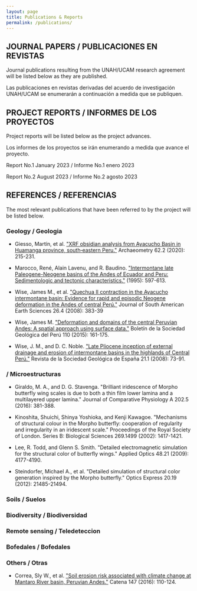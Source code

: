 ```yaml
---
layout: page
title: Publications & Reports
permalink: /publications/
---
```


## JOURNAL PAPERS / PUBLICACIONES EN REVISTAS 
Journal publications resulting from the UNAH/UCAM research agreement will be listed below as they are published.

Las publicaciones en revistas derivadas del acuerdo de investigación UNAH/UCAM se enumerarán a continuación a medida que se publiquen.


## PROJECT REPORTS / INFORMES DE LOS PROYECTOS
Project reports will be listed below as the project advances.

Los informes de los proyectos se irán enumerando a medida que avance el proyecto.

Report No.1  January 2023  /  Informe No.1 enero 2023

Report No.2  August 2023  /  Informe No.2 agosto 2023


## REFERENCES / REFERENCIAS
The most relevant publications that have been referred to by the project will be listed below.

### Geology / Geologia
* Giesso, Martín, et al. ["XRF obsidian analysis from Ayacucho Basin in Huamanga province, south‐eastern Peru."](https://onlinelibrary.wiley.com/doi/epdf/10.1111/arcm.12529?saml_referrer) Archaeometry 62.2 (2020): 215-231. 

* Marocco, René, Alain Lavenu, and R. Baudino. ["Intermontane late Paleogene-Neogene basins of the Andes of Ecuador and Peru: Sedimentologic and tectonic characteristics."](https://horizon.documentation.ird.fr/exl-doc/pleins_textes/divers20-05/010027567.pdf) (1995): 597-613.

* Wise, James M., et al. ["Quechua II contraction in the Ayacucho intermontane basin: Evidence for rapid and episodic Neogene deformation in the Andes of central Perú."](https://www.sciencedirect.com/science/article/abs/pii/S0895981108000874) Journal of South American Earth Sciences 26.4 (2008): 383-39 

* Wise, James M. ["Deformation and domains of the central Peruvian Andes: A spatial approach using surface data."](https://app.ingemmet.gob.pe/biblioteca/pdf/BSGP-110-161.pdf) Boletín de la Sociedad Geológica del Perú 110 (2015): 161-175.

* Wise, J. M., and D. C. Noble. ["Late Pliocene inception of external drainage and erosion of intermontane basins in the highlands of Central Perú."](https://www.researchgate.net/publication/228491299_Late_Pliocene_inception_of_external_drainage_and_erosion_of_intermontane_basins_in_the_highlands_of_Central_Peru) Revista de la Sociedad Geológica de España 21.1 (2008): 73-91.


###  / Microestructuras
* Giraldo, M. A., and D. G. Stavenga. "Brilliant iridescence of Morpho butterfly wing scales is due to both a thin film lower lamina and a multilayered upper lamina." Journal of Comparative Physiology A 202.5 (2016): 381-388.

* Kinoshita, Shuichi, Shinya Yoshioka, and Kenji Kawagoe. "Mechanisms of structural colour in the Morpho butterfly: cooperation of regularity and irregularity in an iridescent scale." Proceedings of the Royal Society of London. Series B: Biological Sciences 269.1499 (2002): 1417-1421.

* Lee, R. Todd, and Glenn S. Smith. "Detailed electromagnetic simulation for the structural color of butterfly wings." Applied Optics 48.21 (2009): 4177-4190.

* Steindorfer, Michael A., et al. "Detailed simulation of structural color generation inspired by the Morpho butterfly." Optics Express 20.19 (2012): 21485-21494.


### Soils / Suelos


### Biodiversity / Biodiversidad


### Remote sensing / Teledeteccion


### Bofedales / Bofedales


### Others / Otras
* Correa, Sly W., et al. ["Soil erosion risk associated with climate change at Mantaro River basin, Peruvian Andes."](https://www.researchgate.net/publication/305830061_Soil_erosion_risk_associated_with_climate_change_at_Mantaro_River_basin_Peruvian_Andes) Catena 147 (2016): 110-124.

